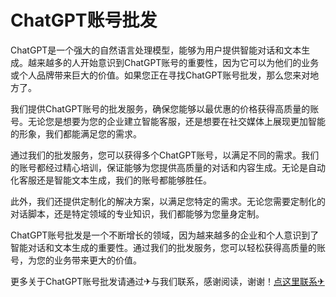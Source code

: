 # ChatGPT账号批发

ChatGPT是一个强大的自然语言处理模型，能够为用户提供智能对话和文本生成。越来越多的人开始意识到ChatGPT账号的重要性，因为它可以为他们的业务或个人品牌带来巨大的价值。如果您正在寻找ChatGPT账号批发，那么您来对地方了。

我们提供ChatGPT账号的批发服务，确保您能够以最优惠的价格获得高质量的账号。无论您是想要为您的企业建立智能客服，还是想要在社交媒体上展现更加智能的形象，我们都能满足您的需求。

通过我们的批发服务，您可以获得多个ChatGPT账号，以满足不同的需求。我们的账号都经过精心培训，保证能够为您提供高质量的对话和内容生成。无论是自动化客服还是智能文本生成，我们的账号都能够胜任。

此外，我们还提供定制化的解决方案，以满足您特定的需求。无论您需要定制化的对话脚本，还是特定领域的专业知识，我们都能够为您量身定制。

ChatGPT账号批发是一个不断增长的领域，因为越来越多的企业和个人意识到了智能对话和文本生成的重要性。通过我们的批发服务，您可以轻松获得高质量的账号，为您的业务带来更大的价值。

更多关于ChatGPT账号批发请通过✈与我们联系，感谢阅读，谢谢！[点这里联系✈](https://bbd.k02.cc)